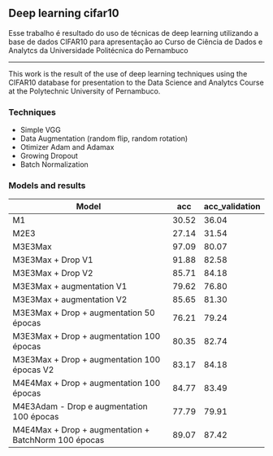 ## Deep learning cifar10

Esse trabalho é resultado do uso de técnicas de deep learning utilizando a base de dados CIFAR10 para apresentação ao Curso de Ciência de Dados e Analytcs da Universidade Politécnica do Pernambuco

--------
This work is the result of the use of deep learning techniques using the CIFAR10 database for presentation to the Data Science and Analytcs Course at the Polytechnic University of Pernambuco.


### Techniques

- Simple VGG
- Data Augmentation (random flip, random rotation)
- Otimizer Adam and Adamax
- Growing Dropout
- Batch Normalization


### Models and results

| Model |  acc  |  acc_validation  |
|-------|-------|------------------|
| M1    | 30.52 |	36.04 |
| M2E3 	| 27.14 |	31.54 |
| M3E3Max | 	97.09 |	80.07 |
| M3E3Max + Drop V1 | 	91.88 |	82.58 |
| M3E3Max + Drop V2 |	85.71 |	84.18 |
| M3E3Max + augmentation V1 | 79.62 | 76.80 |
| M3E3Max + augmentation V2 |	85.65 |	81.30 |
| M3E3Max + Drop + augmentation 50 épocas |	76.21 |	79.24 |
| M3E3Max + Drop + augmentation 100 épocas | 	80.35 |	82.74 |
| M3E3Max + Drop + augmentation 100 épocas V2 |	83.17 |	84.18 |
| M4E4Max + Drop + augmentation 100 épocas | 	84.77 |	83.49 |
| M4E3Adam - Drop e augmentation 100 épocas  |	77.79 |	79.91 |
| M4E4Max + Drop + augmentation + BatchNorm 100 épocas |	89.07 |	87.42 |
